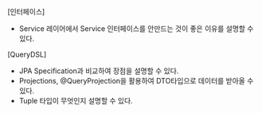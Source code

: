 [인터페이스]
- Service 레이어에서 Service 인터페이스를 안만드는 것이 좋은 이유를 설명할 수 있다.

[QueryDSL]
- JPA Specification과 비교하여 장점을 설명할 수 있다.
- Projections, @QueryProjection을 활용하여 DTO타입으로 데이터를 받아올 수 있다.
- Tuple 타입이 무엇인지 설명할 수 있다.
